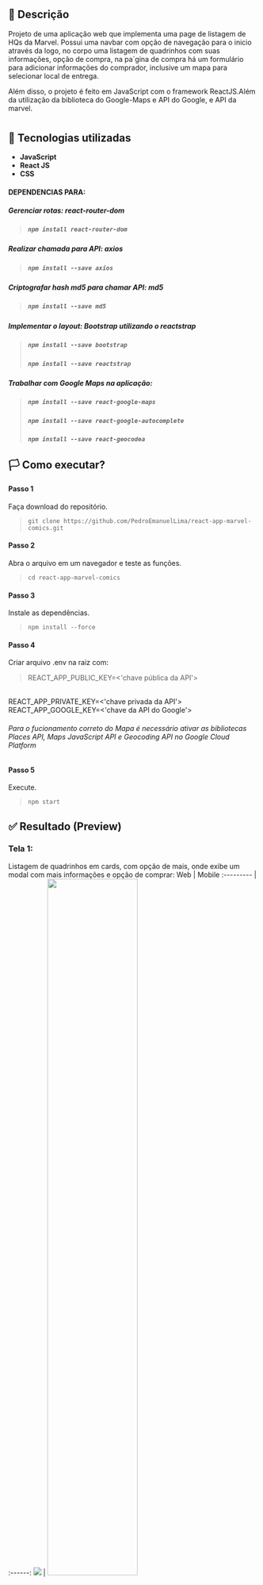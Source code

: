 ## 🧾 Descrição

Projeto de uma aplicação web que implementa uma page de listagem de HQs da Marvel. Possui uma navbar com opção de navegação para o inicio através da logo, no corpo uma listagem de quadrinhos com suas informações, opção de compra, na pa´gina de compra há um formulário para adicionar informações do comprador, inclusive um mapa para selecionar local de entrega.

Além disso, o projeto é feito em JavaScript com o framework ReactJS.Além da utilização da biblioteca do Google-Maps e API do Google, e API da marvel.

<h1>

## 🔌 Tecnologias utilizadas

- **JavaScript**
- **React JS**
- **CSS**

#### DEPENDENCIAS PARA:
##### Gerenciar rotas: react-router-dom
>##### `npm install react-router-dom`
##### Realizar chamada para API: axios
>##### `npm install --save axios`
##### Criptografar hash md5 para chamar API: md5
>##### `npm install --save md5`
##### Implementar o layout: Bootstrap utilizando o reactstrap 
>##### `npm install --save bootstrap`
>##### `npm install --save reactstrap`
##### Trabalhar com Google Maps na aplicação:
> ##### `npm install --save react-google-maps`
> ##### `npm install --save react-google-autocomplete`
> ##### `npm install --save react-geocodea`

## 🏳️ Como executar?

#### **Passo 1**
Faça download do repositório.
<br/>
>``git clone https://github.com/PedroEmanuelLima/react-app-marvel-comics.git``

#### **Passo 2**
Abra o arquivo em um navegador e teste as funções.
<br/>
>``cd react-app-marvel-comics``

#### **Passo 3**
Instale as dependências.
<br/>
>``npm install --force``

#### **Passo 4**
Criar arquivo .env na raiz com:
> REACT_APP_PUBLIC_KEY=<'chave pública da API'>
<br/>
REACT_APP_PRIVATE_KEY=<'chave privada da API'>
<br />
REACT_APP_GOOGLE_KEY=<'chave da API do Google'>

###### _Para o fucionamento correto do Mapa é necessário ativar as bibliotecas Places API, Maps JavaScript API e Geocoding API no Google Cloud Platform_
#### **Passo 5**
Execute.
<br>
>``npm start``

## ✅ Resultado (Preview)

### Tela 1:
Listagem de quadrinhos em cards, com opção de mais, onde exibe um modal com mais informações e opção de comprar:
Web | Mobile
:--------- | :------:
<img src="Gifs/mc1.gif"> | <img style="width: 60%;" src="Gifs/marvel-c.gif">

<br>

### Tela 2:
Formulário de compra, preencher com confirmação de dados, inclusive endereço com auxilio de uma mapa:
 * | Formulário |  *
:--------- | :------: | -------:
" | <img style="width: 75%;" src="Gifs/mc2.gif"> | "

<br>

## 💻 Autor: Pedro Emanuel

Portfólio:
- [Github](https://github.com/PedroEmanuelLima)

Contato:
- [Linkedin](https://www.linkedin.com/in/pedro-almeida-b39a9019b/)

